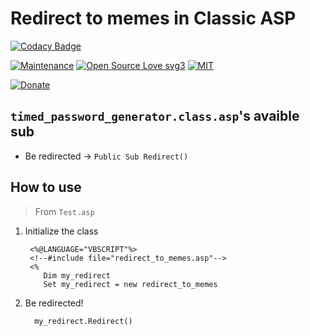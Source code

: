 # Redirect to memes in Classic ASP

[![Codacy Badge](https://app.codacy.com/project/badge/Grade/16b3bca2a9b94ba5b438284ebd7a2af0)](https://app.codacy.com/gh/R0mb0/Redirect_to_memes_classic_asp/dashboard?utm_source=gh&utm_medium=referral&utm_content=&utm_campaign=Badge_grade)

[![Maintenance](https://img.shields.io/badge/Maintained%3F-yes-green.svg)](https://github.com/R0mb0/Redirect_to_memes_classic_asp)
[![Open Source Love svg3](https://badges.frapsoft.com/os/v3/open-source.svg?v=103)](https://github.com/R0mb0/Redirect_to_memes_classic_asp)
[![MIT](https://img.shields.io/badge/License-MIT-blue.svg)](https://opensource.org/license/mit)

[![Donate](https://img.shields.io/badge/PayPal-Donate%20to%20Author-blue.svg)](http://paypal.me/R0mb0)

## `timed_password_generator.class.asp`'s avaible sub

- Be redirected -> `Public Sub Redirect()`

## How to use 

> From `Test.asp`

1. Initialize the class
   ```
    <%@LANGUAGE="VBSCRIPT"%>
    <!--#include file="redirect_to_memes.asp"-->
    <%
       Dim my_redirect
       Set my_redirect = new redirect_to_memes
   ```
2. Be redirected!
   ```
     my_redirect.Redirect()
   ```
